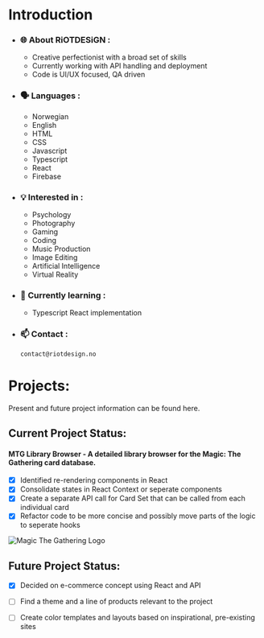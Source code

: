 # Introduction

- ### 🌐 About RiOTDESiGN :

  - Creative perfectionist with a broad set of skills
  - Currently working with API handling and deployment
  - Code is UI/UX focused, QA driven

- ### 🗣️ Languages :

  - Norwegian
  - English
  - HTML
  - CSS
  - Javascript
  - Typescript
  - React
  - Firebase

- ### 💡 Interested in :

  - Psychology
  - Photography
  - Gaming
  - Coding
  - Music Production
  - Image Editing
  - Artificial Intelligence
  - Virtual Reality

- ### 🌱 Currently learning :

  - Typescript React implementation

- ### 📫 Contact :

      contact@riotdesign.no

# Projects:
Present and future project information can be found here.

## Current Project Status:
#### MTG Library Browser - A detailed library browser for the Magic: The Gathering card database.
- [x] Identified re-rendering components in React
- [x] Consolidate states in React Context or seperate components
- [x] Create a separate API call for Card Set that can be called from each individual card
- [x] Refactor code to be more concise and possibly move parts of the logic to seperate hooks

![Magic The Gathering Logo](https://media.wizards.com/2017/images/daily/41mztsnrdm.jpg)

## Future Project Status:
- [x] Decided on e-commerce concept using React and API
- [ ] Find a theme and a line of products relevant to the project
- [ ] Create color templates and layouts based on inspirational, pre-existing sites


<!---
RiOTDESiGN/RiOTDESiGN is a ✨ special ✨ repository because its `README.md` (this file) appears on your GitHub profile.
You can click the Preview link to take a look at your changes.
--->
